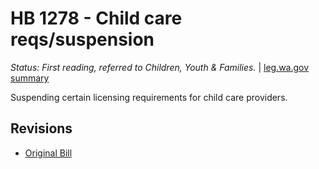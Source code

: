 # HB 1278 - Child care reqs/suspension
*Status: First reading, referred to Children, Youth & Families.* | [leg.wa.gov summary](https://app.leg.wa.gov/billsummary?BillNumber=1278&Year=2021)

Suspending certain licensing requirements for child care providers.

## Revisions
* [Original Bill](1/)